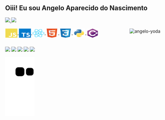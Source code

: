 ## Oiii! Eu sou Angelo Aparecido do Nascimento
 <div>
  <a href="https://github.com/AngeloApNascimento">
  <img height="180em" src="https://github-readme-stats.vercel.app/api?username=AngeloApNascimento&show_icons=true&theme=tokyonight&include_all_commits=true&count_private=true"/>
  <img height="180em" src="https://github-readme-stats.vercel.app/api/top-langs/?username=AngeloApNascimento&layout=compact&langs_count=7&theme=tokyonight"/>
</div>
<div style="display: inline_block"><br>
  <img align="center" alt="angelo-Js" height="30" width="40" src="https://raw.githubusercontent.com/devicons/devicon/master/icons/javascript/javascript-plain.svg">
  <img align="center" alt="angelo-Ts" height="30" width="40" src="https://raw.githubusercontent.com/devicons/devicon/master/icons/typescript/typescript-plain.svg">
  <img align="center" alt="angelo-React" height="30" width="40" src="https://raw.githubusercontent.com/devicons/devicon/master/icons/react/react-original.svg">
  <img align="center" alt="angelo-HTML" height="30" width="40" src="https://raw.githubusercontent.com/devicons/devicon/master/icons/html5/html5-original.svg">
  <img align="center" alt="angelo-CSS" height="30" width="40" src="https://raw.githubusercontent.com/devicons/devicon/master/icons/css3/css3-original.svg">
  <img align="center" alt="angelo-Python" height="30" width="40" src="https://raw.githubusercontent.com/devicons/devicon/master/icons/python/python-original.svg">
  <img align="center" alt="angelo-Csharp" height="30" width="40" src="https://raw.githubusercontent.com/devicons/devicon/master/icons/csharp/csharp-original.svg">
  <img align="right" alt="angelo-yoda" src="https://media2.giphy.com/media/fUN9Jal2W57RqQXL2s/200w.gif?cid=82a1493bb8i0ezag3528houuljpfetail0bx64zu3wkxppaa&rid=200w.gif&ct=g">
</div>
  
  ##
 
<div> 
  <a href="https://instagram.com/angeloaparecido" target="_blank"><img src="https://img.shields.io/badge/-Instagram-%23E4405F?style=for-the-badge&logo=instagram&logoColor=white" target="_blank"></a>
 	<a href="https://www.twitch.tv/sr_nascimento19" target="_blank"><img src="https://img.shields.io/badge/Twitch-9146FF?style=for-the-badge&logo=twitch&logoColor=white" target="_blank"></a>
 <a href="https://discord.gg/aE3KfRKq" target="_blank"><img src="https://img.shields.io/badge/Discord-7289DA?style=for-the-badge&logo=discord&logoColor=white" target="_blank"></a> 
  <a href = "mailto:angeloapnascimento@gmail.com"><img src="https://img.shields.io/badge/-Gmail-%23333?style=for-the-badge&logo=gmail&logoColor=white" target="_blank"></a>
  <a href="https://www.linkedin.com/in/angelo-aparecido" target="_blank"><img src="https://img.shields.io/badge/-LinkedIn-%230077B5?style=for-the-badge&logo=linkedin&logoColor=white" target="_blank"></a> 
 
  ![Snake animation](https://github.com/rafaballerini/rafaballerini/blob/output/github-contribution-grid-snake.svg)
 
</div>

